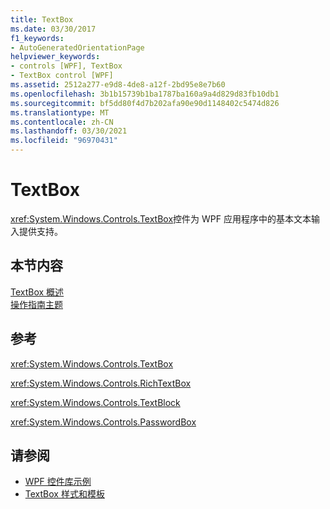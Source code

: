 ```yaml
---
title: TextBox
ms.date: 03/30/2017
f1_keywords:
- AutoGeneratedOrientationPage
helpviewer_keywords:
- controls [WPF], TextBox
- TextBox control [WPF]
ms.assetid: 2512a277-e9d8-4de8-a12f-2bd95e8e7b60
ms.openlocfilehash: 3b1b15739b1ba1787ba160a9a4d829d83fb10db1
ms.sourcegitcommit: bf5dd80f4d7b202afa90e90d1148402c5474d826
ms.translationtype: MT
ms.contentlocale: zh-CN
ms.lasthandoff: 03/30/2021
ms.locfileid: "96970431"
---
```

# <a name="textbox"></a>TextBox
<xref:System.Windows.Controls.TextBox>控件为 WPF 应用程序中的基本文本输入提供支持。  
  
## <a name="in-this-section"></a>本节内容  
 [TextBox 概述](textbox-overview.md)  
 [操作指南主题](textbox-how-to-topics.md)  
  
## <a name="reference"></a>参考  
 <xref:System.Windows.Controls.TextBox>  
  
 <xref:System.Windows.Controls.RichTextBox>  
  
 <xref:System.Windows.Controls.TextBlock>  
  
 <xref:System.Windows.Controls.PasswordBox>  
  
## <a name="see-also"></a>请参阅

- [WPF 控件库示例](https://github.com/Microsoft/WPF-Samples/tree/master/Getting%20Started/ControlsAndLayout)
- [TextBox 样式和模板](textbox-styles-and-templates.md)
